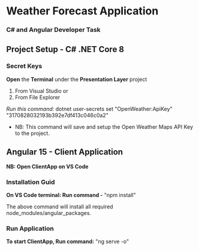 # Weather Forecast Application
### C# and Angular Developer Task

## Project Setup - C# .NET Core 8

### Secret Keys

__Open__ the __Terminal__ under the __Presentation Layer__ project
1. From Visual Studio or
2. From File Explorer

_Run this command:_ dotnet user-secrets set "OpenWeather:ApiKey" "3170828032193b392e7df413c046c0a2"

* NB: This command will save and setup the Open Weather Maps API Key to the project.

## Angular 15 - Client Application

__NB: Open ClientApp on VS Code__

### Installation Guid

__On VS Code terminal: Run command -__ "npm install"

The above command will install all required node_modules/angular_packages.

### Run Application

__To start ClientApp, Run command:__ "ng serve -o"


 
